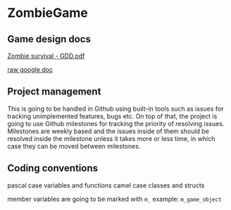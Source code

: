 # ZombieGame

## Game design docs
[Zombie survival - GDD.pdf](https://github.com/warriormaster12/ZombieGame/files/13219875/Zombie.survival.-.GDD.pdf)

[raw google doc](https://docs.google.com/document/d/1tly5SKjEC33qKjKrR0PIr41MdkYfB2KvHterO0fm3l4/edit?usp=sharing)

## Project management 
This is going to be handled in Github using built-in tools such as issues for tracking unimplemented features, bugs etc. On top of that, the project is going to use Github milestones for tracking the priority of resolving issues. 
Milestones are weekly based and the issues inside of them should be resolved inside the milestone unless it takes more or less time, in which case they can be moved between milestones.

## Coding conventions 
pascal case variables and functions 
camel case classes and structs

member variables are going to be marked with ```m_```
example: ```m_game_object```
